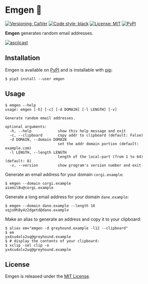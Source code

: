 # Emgen 📧
[![Versioning: CalVer](https://img.shields.io/badge/calver-YYYY.0M.0D-22bfda.svg)](https://calver.org)
[![Code style: black](https://img.shields.io/badge/code%20style-black-000000.svg)](https://github.com/psf/black)
[![License: MIT](https://img.shields.io/github/license/etedor/emgen.svg)](https://github.com/etedor/emgen/blob/master/LICENSE)
[![PyPI](https://img.shields.io/pypi/v/emgen.svg)](https://pypi.org/project/emgen/)

**Emgen** generates random email addresses.

[![asciicast](https://etedor.github.io/emgen/README-demo.gif)](https://asciinema.org/a/Fk03dQR4GaQhOElBjl8VS8Qz6)

## Installation
Emgen is available on [PyPI](https://pypi.org/project/emgen/) and is installable with [pip](https://pip.pypa.io/en/stable/installing/):
```
$ pip3 install --user emgen
```

## Usage
```
$ emgen --help
usage: emgen [-h] [-c] [-d DOMAIN] [-l LENGTH] [-v]

Generate random email addresses.

optional arguments:
  -h, --help            show this help message and exit
  -c, --clipboard       copy addr to clipboard (default: False)
  -d DOMAIN, --domain DOMAIN
                        set the addr domain portion (default: example.com)
  -l LENGTH, --length LENGTH
                        length of the local-part (from 1 to 64) (default: 8)
  -v, --version         show program's version number and exit
```

Generate an email address for your domain `corgi.example`:
```
$ emgen --domain corgi.example
aiemil8u@corgi.example
```

Generate a long email address for your domain `dane.example`:
```
$ emgen --domain dane.example --length 16
vqjo0h8y4z2dgetd@dane.example
```

Make an alias to generate an address and copy it to your clipboard:
```
$ alias em="emgen -d greyhound.example -l12 --clipboard"
$ em
yx4su4olx2uq@greyhound.example
$ # display the contents of your clipboard:
$ xclip -sel clip -o
yx4su4olx2uq@greyhound.example
```

## License

Emgen is released under the [MIT License](https://opensource.org/licenses/MIT).
